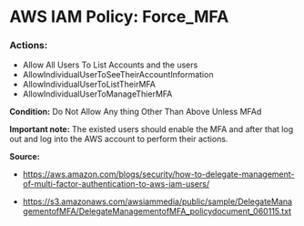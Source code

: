 # AWS IAM Policy: Force_MFA



### Actions:

- Allow All Users To List Accounts and the users
- AllowIndividualUserToSeeTheirAccountInformation
- AllowIndividualUserToListTheirMFA
- AllowIndividualUserToManageThierMFA

**Condition:**
Do Not Allow Any thing Other Than Above Unless MFAd


**Important note:**
The existed users should enable the MFA and after that log out and log into the AWS account to perform their actions.


**Source:** 
- https://aws.amazon.com/blogs/security/how-to-delegate-management-of-multi-factor-authentication-to-aws-iam-users/

- https://s3.amazonaws.com/awsiammedia/public/sample/DelegateManagementofMFA/DelegateManagementofMFA_policydocument_060115.txt

